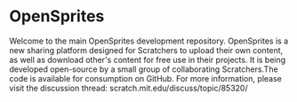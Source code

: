 # OpenSprites
Welcome to the main OpenSprites development repository. OpenSprites is a new sharing platform designed for Scratchers to upload their own content, as well as download other's content for free use in their projects. It is being developed open-source by a small group of collaborating Scratchers.The code is available for consumption on GitHub. For more information, please visit the discussion thread: scratch.mit.edu/discuss/topic/85320/
